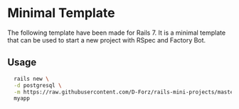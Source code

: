 # Minimal Template

The following template have been made for Rails 7. It is a minimal template that can be used to start a new project with RSpec and Factory Bot.

## Usage

```bash
  rails new \
  -d postgresql \
  -m https://raw.githubusercontent.com/D-Forz/rails-mini-projects/master/templates/minimal.rb \
  myapp
```
